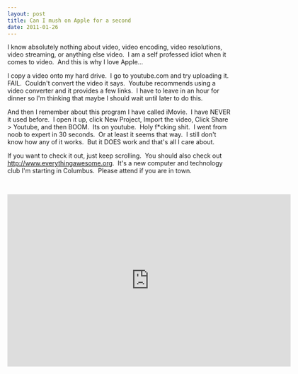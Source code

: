 ```yaml
---
layout: post
title: Can I mush on Apple for a second
date: 2011-01-26
---
```


<p>I know absolutely nothing about video, video encoding, video resolutions, video streaming, or anything else video.  I am a self professed idiot when it comes to video.  And this is why I love Apple...</p><p>I copy a video onto my hard drive.  I go to youtube.com and try uploading it. FAIL.  Couldn't convert the video it says.  Youtube recommends using a video converter and it provides a few links.  I have to leave in an hour for dinner so I'm thinking that maybe I should wait until later to do this.</p><p>And then I remember about this program I have called iMovie.  I have NEVER it used before.  I open it up, click New Project, Import the video, Click Share &gt; Youtube, and then BOOM.  Its on youtube.  Holy f*cking shit.  I went from noob to expert in 30 seconds.  Or at least it seems that way.  I still don't know how any of it works.  But it DOES work and that's all I care about.</p><p>If you want to check it out, just keep scrolling.  You should also check out <a href="http://www.everythingawesome.org">http://www.everythingawesome.org</a>.  It's a new computer and technology club I'm starting in Columbus.  Please attend if you are in town.</p><p> </p><iframe title="YouTube video player" class="youtube-player" type="text/html" width="640" height="390" src="http://www.youtube.com/embed/cvGhbxacaKc" frameborder="0" allowFullScreen></iframe>
